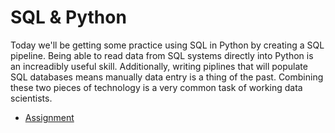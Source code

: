 # SQL & Python

Today we'll be getting some practice using SQL in Python by creating a SQL pipeline.  Being able to
read data from SQL systems directly into Python is an increadibly useful skill.  Additionally,
writing piplines that will populate SQL databases means manually data entry is a thing of the past.
Combining these two pieces of technology is a very common task of working data scientists.

* [Assignment](assignment.md)
